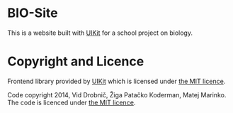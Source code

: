 BIO-Site
========

This is a website built with <a href="http://getuikit.com" target="_blank">UIKit</a> for a school project on biology.

Copyright and Licence
=====================

<p>Frontend library provided by <a href="http://getuikit.com" target="_blank">UIKit</a> which is licensed under <a href="https://github.com/DzinVision/BIO-Site/blob/master/LICENSE" target= "_blank">the MIT licence</a>.</p>

<p>Code copyright 2014, Vid Drobnič, Žiga Patačko Koderman, Matej Marinko. The code is licenced under <a href="https://github.com/DzinVision/BIO-Site/blob/master/LICENSE" target= "_blank">the MIT licence</a>.</p>
